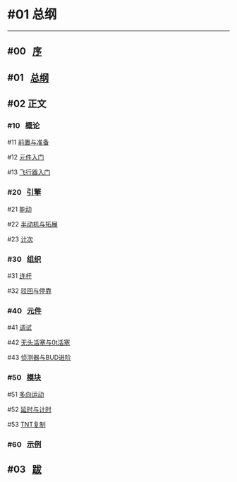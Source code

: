# #01 总纲

---

## #00 &nbsp; [序](SlimeTech/Twisuki/序.md)

## #01 &nbsp; [总纲](SlimeTech/Twisuki/总纲.md)

## #02 正文

### #10 &nbsp; [概论](SlimeTech/Twisuki/1/10.md)

#11 [前置与准备](SlimeTech/Twisuki/1/11.md)

#12 [元件入门](SlimeTech/Twisuki/1/12.md)

#13 [飞行器入门](SlimeTech/Twisuki/1/13.md)

### #20 &nbsp; [引擎](SlimeTech/Twisuki/2/20.md)

#21 [能动](SlimeTech/Twisuki/2/21.md)

#22 [半动机与拓展]()

#23 [计次]()

### #30 &nbsp; [组织]()

#31 [连杆]()

#32 [驳回与停靠]()

### #40 &nbsp; [元件]()

#41 [调试]()

#42 [无头活塞与0t活塞]()

#43 [侦测器与BUD进阶]()

### #50 &nbsp; [模块]()

#51 [多向运动]()

#52 [延时与计时]()

#53 [TNT复制]()

### #60 &nbsp; [示例]()

## #03 &nbsp; [跋]()